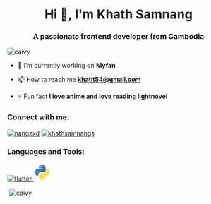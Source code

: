<h1 align="center">Hi 👋, I'm Khath Samnang</h1>
<h3 align="center">A passionate frontend developer from Cambodia</h3>

<p align="left"> <img src="https://komarev.com/ghpvc/?username=caivy&label=Profile%20views&color=0e75b6&style=flat" alt="caivy" /> </p>

- 🔭 I’m currently working on **Myfan**

- 📫 How to reach me **khatit54@gmail.com**

- ⚡ Fun fact **I love anime and love reading lightnovel**

<h3 align="left">Connect with me:</h3>
<p align="left">
<a href="https://twitter.com/nangzxd" target="blank"><img align="center" src="https://raw.githubusercontent.com/rahuldkjain/github-profile-readme-generator/master/src/images/icons/Social/twitter.svg" alt="nangzxd" height="30" width="40" /></a>
<a href="https://fb.com/khathsamnangs" target="blank"><img align="center" src="https://raw.githubusercontent.com/rahuldkjain/github-profile-readme-generator/master/src/images/icons/Social/facebook.svg" alt="khathsamnangs" height="30" width="40" /></a>
</p>

<h3 align="left">Languages and Tools:</h3>
<p align="left"> <a href="https://flutter.dev" target="_blank" rel="noreferrer"> <img src="https://www.vectorlogo.zone/logos/flutterio/flutterio-icon.svg" alt="flutter" width="40" height="40"/> </a> <a href="https://www.python.org" target="_blank" rel="noreferrer"> <img src="https://raw.githubusercontent.com/devicons/devicon/master/icons/python/python-original.svg" alt="python" width="40" height="40"/> </a> </p>

<p>&nbsp;<img align="center" src="https://github-readme-stats.vercel.app/api?username=caivy&show_icons=true&locale=en" alt="caivy" /></p>

